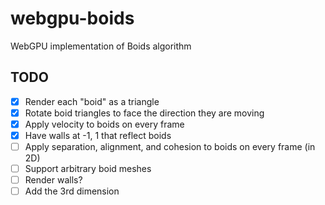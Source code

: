 # webgpu-boids

WebGPU implementation of Boids algorithm

## TODO

- [x] Render each "boid" as a triangle
- [x] Rotate boid triangles to face the direction they are moving
- [x] Apply velocity to boids on every frame
- [x] Have walls at -1, 1 that reflect boids
- [ ] Apply separation, alignment, and cohesion to boids on every frame (in 2D)
- [ ] Support arbitrary boid meshes
- [ ] Render walls?
- [ ] Add the 3rd dimension
